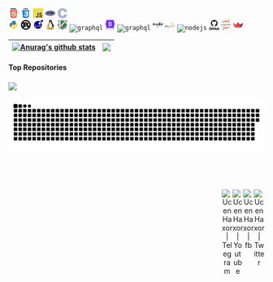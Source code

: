 <code><img height="20" alt="javascript" src="https://raw.githubusercontent.com/devicons/devicon/master/icons/html5/html5-original-wordmark.svg"></code>
<code><img height="20" alt="typescript" src="https://raw.githubusercontent.com/devicons/devicon/master/icons/css3/css3-original-wordmark.svg"></code>
<code><img height="20" alt="react" src="https://raw.githubusercontent.com/devicons/devicon/master/icons/javascript/javascript-original.svg"></code>
<code><img height="20" alt="graphql" src="https://raw.githubusercontent.com/devicons/devicon/ca28c779441053191ff11710fe24a9e6c23690d6/icons/php/php-original.svg"></code>
<code><img height="20" alt="nodejs" src="https://raw.githubusercontent.com/devicons/devicon/master/icons/c/c-original.svg"></code>    
<code><img height="20" alt="javascript" src="https://raw.githubusercontent.com/devicons/devicon/master/icons/python/python-original.svg"></code>
<code><img height="20" alt="typescript" src="https://raw.githubusercontent.com/devicons/devicon/ca28c779441053191ff11710fe24a9e6c23690d6/icons/rust/rust-original.svg"></code>
<code><img height="20" alt="react" src="https://raw.githubusercontent.com/devicons/devicon/ca28c779441053191ff11710fe24a9e6c23690d6/icons/lua/lua-original.svg"></code>
<code><img height="20" alt="graphql" src="https://raw.githubusercontent.com/devicons/devicon/master/icons/linux/linux-original.svg"></code>
<code><img height="20" alt="nodejs" src="https://raw.githubusercontent.com/devicons/devicon/ca28c779441053191ff11710fe24a9e6c23690d6/icons/vim/vim-original.svg"></code>
<code><img height="20" alt="graphql" src="https://www.svgrepo.com/show/354522/visual-studio-code.svg"></code>
<code><img height="20" alt="nodejs" src="https://raw.githubusercontent.com/devicons/devicon/master/icons/bootstrap/bootstrap-plain-wordmark.svg"></code>
<code><img height="20" alt="graphql" src="https://camo.githubusercontent.com/52643e404ca1a1d90beb0095ebddda4b16b8c30dfcfeb5d42355a2df037c7c8e/68747470733a2f2f7777772e766563746f726c6f676f2e7a6f6e652f6c6f676f732f7461696c77696e646373732f7461696c77696e646373732d69636f6e2e737667"></code>
<code><img height="20" alt="nodejs" src="https://raw.githubusercontent.com/devicons/devicon/master/icons/nodejs/nodejs-original-wordmark.svg"></code>
<code><img height="20" alt="graphql" src="https://raw.githubusercontent.com/devicons/devicon/master/icons/mysql/mysql-original-wordmark.svg"></code>
<code><img height="20" alt="nodejs" src="https://camo.githubusercontent.com/ff5301ef7472dbdf522b776167a8af8c326299fe8175e53f6b052bbcc04533e3/68747470733a2f2f7777772e766563746f726c6f676f2e7a6f6e652f6c6f676f732f6769742d73636d2f6769742d73636d2d69636f6e2e737667"></code>
<code><img height="20" alt="graphql" src="https://raw.githubusercontent.com/devicons/devicon/ca28c779441053191ff11710fe24a9e6c23690d6/icons/github/github-original-wordmark.svg"></code>
<code><img height="20" alt="nodejs" src="https://raw.githubusercontent.com/devicons/devicon/ca28c779441053191ff11710fe24a9e6c23690d6/icons/jupyter/jupyter-original-wordmark.svg"></code>
<code><img height="20" alt="graphql" src="https://raw.githubusercontent.com/devicons/devicon/ca28c779441053191ff11710fe24a9e6c23690d6/icons/streamlit/streamlit-original.svg"></code>


| <a href="https://github.com/XkiiBoys/github-readme-stats"><img align="center" src="https://github-readme-stats.vercel.app/api?username=XkiiBoys&show_icons=true&include_all_commits=true&theme=buefy&hide_border=true" alt="Anurag's github stats" /></a> | <a href="https://github.com/XkiiBoys/github-readme-stats"><img align="center" src="https://github-readme-stats.vercel.app/api/top-langs/?username=XkiiBoys&layout=compact&theme=buefy&hide_border=true" /></a> |
| ------------- | ------------- |

#### Top Repositories


</a>
<a href="https://github.com/XkiiBoys/XkiiBoys.github.io">
  <img align="center" src="https://github-readme-stats.vercel.app/api/pin/?username=XkiiBoys&repo=XkiiBoys.github.io&theme=buefy" />
</a>

<br />
<br />
<picture>
<source media="(prefers-color-scheme: dark)" srcset="https://raw.githubusercontent.com/sven-bo/sven-bo/output/github-contribution-grid-snake-dark.svg">
<source media="(prefers-color-scheme: light)" srcset="https://raw.githubusercontent.com/sven-bo/sven-bo/output/github-contribution-grid-snake.svg">
<img alt="github align="center" contribution grid snake animation" src="https://raw.githubusercontent.com/sven-bo/sven-bo/output/github-contribution-grid-snake.svg">
</picture><br><br>
<p align="center">
  </br>
  </br>
  <a href="https://twitter.com/">
  <img align="right" alt="Ucen Haxor | Twitter" width="21px" src="https://raw.githubusercontent.com/anuraghazra/anuraghazra/master/assets/twitter.svg" />
    <a href="https://www.facebook.com/UcenGntng">
  <img align="right" alt="Ucen Haxor | fb" width="21px" src="https://upload.wikimedia.org/wikipedia/commons/b/b9/2023_Facebook_icon.svg" />
    <a href="https://youtube.com/@ucenhaxor">
  <img align="right" alt="Ucen Haxor | Youtube" width="21px" src="https://www.svgrepo.com/show/13671/youtube.svg" />
  <a href="https://t.me/Xkii1337">
   <img align="right" alt="Ucen Haxor | Telegram" width="21px" src="https://upload.wikimedia.org/wikipedia/commons/8/82/Telegram_logo.svg" />
</a>
